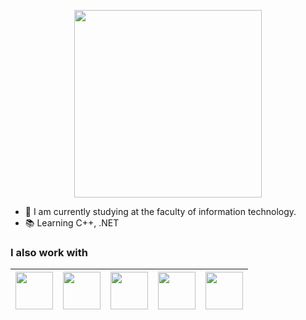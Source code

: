 
<p align="center">
<img src="https://raw.githubusercontent.com/saadeghi/saadeghi/master/dino.gif" href="" height="300">

- 🔭 I am currently studying at the faculty of information technology.
- 📚 Learning C++, .NET 

### I also work with 
| <img src="https://upload.wikimedia.org/wikipedia/commons/thumb/6/61/HTML5_logo_and_wordmark.svg/1200px-HTML5_logo_and_wordmark.svg.png" height="60"> | <img src="https://maltex88.github.io/img/css3.jpg" height="60"> | <img src="https://www.ascendtraining.com/wp-content/uploads/2015/06/javascript.png" height="60"> | <img src="https://hsto.org/webt/ph/zy/by/phzybyqyo4afy-fkn51qrxgqupc.png" height="60"> | <img src="https://www.phpro.be/media/440/download/react%404x.png?v=2" height="60"> |
| -------- | -------- | --------- | --------- | ---------- |
